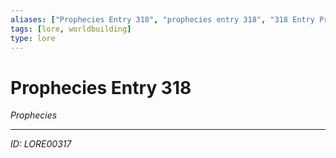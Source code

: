 ```yaml
---
aliases: ["Prophecies Entry 318", "prophecies entry 318", "318 Entry Prophecies"]
tags: [lore, worldbuilding]
type: lore
---
```


# Prophecies Entry 318

*Prophecies*

---
*ID: LORE00317*